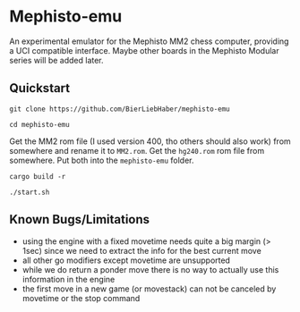 # Mephisto-emu
An experimental emulator for the Mephisto MM2 chess computer, providing a UCI compatible interface.
Maybe other boards in the Mephisto Modular series will be added later.

## Quickstart

`git clone https://github.com/BierLiebHaber/mephisto-emu`

`cd mephisto-emu`

Get the MM2 rom file (I used version 400, tho others should also work) from somewhere and rename it to `MM2.rom`.
Get the `hg240.rom` rom file from somewhere.
Put both into the `mephisto-emu` folder.

`cargo build -r`

`./start.sh`

## Known Bugs/Limitations
* using the engine with a fixed movetime needs quite a big margin (> 1sec) since we need to extract the info for the best current move
* all other go modifiers except movetime are unsupported
* while we do return a ponder move there is no way to actually use this information in the engine
* the first move in a new game (or movestack) can not be canceled by movetime or the stop command